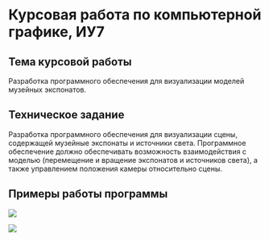 # Курсовая работа по компьютерной графике, ИУ7

## Тема курсовой работы

Разработка программного обеспечения для визуализации моделей музейных 
экспонатов.

## Техническое задание

Разработка программного обеспечения для визуализации сцены, содержащей
музейные экспонаты и источники света. Программное обеспечение должно обеспечивать
возможность взаимодействия с моделью (перемещение и вращение экспонатов и источников
света), а также управлением положения камеры относительно сцены.

## Примеры работы программы

![](https://github.com/ell1jah/cg_coursework/RPZ/sources/screen1.png)

![](https://github.com/ell1jah/cg_coursework/RPZ/sources/screen2.png)

